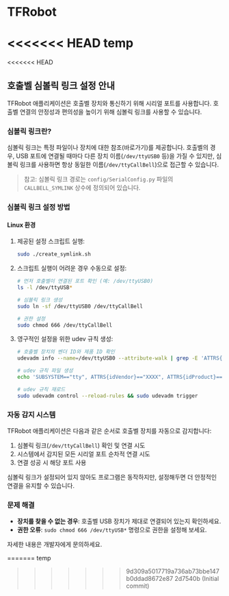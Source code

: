 # TFRobot
<<<<<<< HEAD
temp
=======
<<<<<<< HEAD

## 호출벨 심볼릭 링크 설정 안내

TFRobot 애플리케이션은 호출벨 장치와 통신하기 위해 시리얼 포트를 사용합니다. 호출벨 연결의 안정성과 편의성을 높이기 위해 심볼릭 링크를 사용할 수 있습니다.

### 심볼릭 링크란?

심볼릭 링크는 특정 파일이나 장치에 대한 참조(바로가기)를 제공합니다. 호출벨의 경우, USB 포트에 연결될 때마다 다른 장치 이름(`/dev/ttyUSB0` 등)을 가질 수 있지만, 심볼릭 링크를 사용하면 항상 동일한 이름(`/dev/ttyCallBell`)으로 접근할 수 있습니다.

> 참고: 심볼릭 링크 경로는 `config/SerialConfig.py` 파일의 `CALLBELL_SYMLINK` 상수에 정의되어 있습니다.

### 심볼릭 링크 설정 방법

#### Linux 환경

1. 제공된 설정 스크립트 실행:
   ```bash
   sudo ./create_symlink.sh
   ```
   
2. 스크립트 실행이 어려운 경우 수동으로 설정:
   ```bash
   # 먼저 호출벨이 연결된 포트 확인 (예: /dev/ttyUSB0)
   ls -l /dev/ttyUSB*
   
   # 심볼릭 링크 생성
   sudo ln -sf /dev/ttyUSB0 /dev/ttyCallBell
   
   # 권한 설정
   sudo chmod 666 /dev/ttyCallBell
   ```

3. 영구적인 설정을 위한 udev 규칙 생성:
   ```bash
   # 호출벨 장치의 벤더 ID와 제품 ID 확인
   udevadm info --name=/dev/ttyUSB0 --attribute-walk | grep -E 'ATTRS{idVendor}|ATTRS{idProduct}'
   
   # udev 규칙 파일 생성
   echo 'SUBSYSTEM=="tty", ATTRS{idVendor}=="XXXX", ATTRS{idProduct}=="YYYY", SYMLINK+="ttyCallBell"' | sudo tee /etc/udev/rules.d/99-callbell.rules
   
   # udev 규칙 재로드
   sudo udevadm control --reload-rules && sudo udevadm trigger
   ```

### 자동 감지 시스템

TFRobot 애플리케이션은 다음과 같은 순서로 호출벨 장치를 자동으로 감지합니다:

1. 심볼릭 링크(`/dev/ttyCallBell`) 확인 및 연결 시도
2. 시스템에서 감지된 모든 시리얼 포트 순차적 연결 시도
3. 연결 성공 시 해당 포트 사용

심볼릭 링크가 설정되어 있지 않아도 프로그램은 동작하지만, 설정해두면 더 안정적인 연결을 유지할 수 있습니다.

### 문제 해결

- **장치를 찾을 수 없는 경우**: 호출벨 USB 장치가 제대로 연결되어 있는지 확인하세요.
- **권한 오류**: `sudo chmod 666 /dev/ttyUSB*` 명령으로 권한을 설정해 보세요.

자세한 내용은 개발자에게 문의하세요.

=======
temp
>>>>>>> 9d309a5017719a736ab73bbe147b0ddad8672e87
>>>>>>> 2d7540b (Initial commit)
